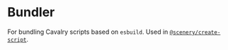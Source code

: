 # Bundler

For bundling Cavalry scripts based on `esbuild`. Used in [`@scenery/create-script`](../create-script/).
